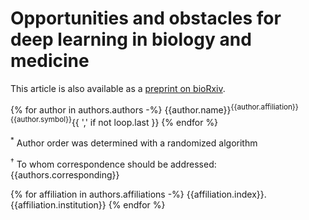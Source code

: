 # Opportunities and obstacles for deep learning in biology and medicine

This article is also available as a [preprint on bioRxiv](https://doi.org/10.1101/142760).

{% for author in authors.authors -%}
  {{author.name}}<sup>{{author.affiliation}}{{author.symbol}}</sup>{{ ',' if not loop.last }}
{% endfor %}

<sup>*</sup> Author order was determined with a randomized algorithm

<sup>†</sup> To whom correspondence should be addressed: {{authors.corresponding}}

{% for affiliation in authors.affiliations -%}
  {{affiliation.index}}. {{affiliation.institution}}
{% endfor %}
